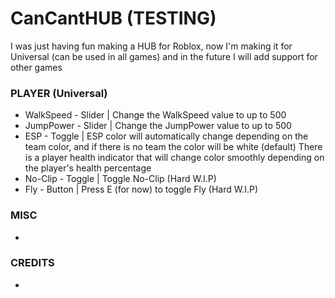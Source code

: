 # CanCantHUB (TESTING)
I was just having fun making a HUB for Roblox, now I'm making it for Universal (can be used in all games) and in the future I will add support for other games

### PLAYER (Universal)

- WalkSpeed - Slider | Change the WalkSpeed value to up to 500
- JumpPower - Slider | Change the JumpPower value to up to 500
- ESP       - Toggle | ESP color will automatically change depending on the team color, and if there is no team the color will be white (default) There is a player health indicator that will change color smoothly depending on the player's health percentage
- No-Clip   - Toggle | Toggle No-Clip (Hard W.I.P)
- Fly       - Button | Press E (for now) to toggle Fly (Hard W.I.P)

### MISC
-

### CREDITS
-
